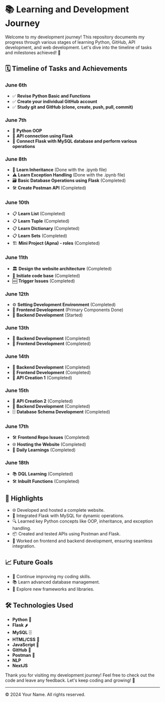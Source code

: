 # 📚 Learning and Development Journey

Welcome to my development journey! This repository documents my progress through various stages of learning Python, GitHub, API development, and web development. Let's dive into the timeline of tasks and milestones achieved! 🚀

## 🗓️ Timeline of Tasks and Achievements

### June 6th
- ✅ **Revise Python Basic and Functions**
- ✅ **Create your individual GitHub account**
- ✅ **Study git and GitHub (clone, create, push, pull, commit)**

### June 7th
- 📝 **Python OOP**
- 🔗 **API connection using Flask**
- 🔄 **Connect Flask with MySQL database and perform various operations**

### June 8th
- 📜 **Learn Inheritance** (Done with the .ipynb file)
- ⚠️ **Learn Exception Handling** (Done with the .ipynb file)
- 🗃️ **Basic Database Operations using Flask** (Completed)
- 🛠️ **Create Postman API** (Completed)

### June 10th
- 📋 **Learn List** (Completed)
- 📋 **Learn Tuple** (Completed)
- 📋 **Learn Dictionary** (Completed)
- 📋 **Learn Sets** (Completed)
- 🏗️ **Mini Project (Apna) - roles** (Completed)

### June 11th
- 🏛️ **Design the website architecture** (Completed)
- 🏁 **Initiate code base** (Completed)
- 🆕 **Trigger Issues** (Completed)

### June 12th
- ⚙️ **Setting Development Environment** (Completed)
- 🎨 **Frontend Development** (Primary Components Done)
- 🔧 **Backend Development** (Started)

### June 13th
- 🔧 **Backend Development** (Completed)
- 🎨 **Frontend Development** (Completed)

### June 14th
- 🔧 **Backend Development** (Completed)
- 🎨 **Frontend Development** (Completed)
- 🔌 **API Creation 1** (Completed)

### June 15th
- 🔌 **API Creation 2** (Completed)
- 🔧 **Backend Development** (Completed)
- 🗄️ **Database Schema Development** (Completed)

### June 17th
- 🛠️ **Frontend Repo Issues** (Completed)
- 🌐 **Hosting the Website** (Completed)
- 📆 **Daily Learnings** (Completed)

### June 18th
- 📚 **DQL Learning** (Completed)
- 🛠️ **Inbuilt Functions** (Completed)

## 🌟 Highlights

- 🌐 Developed and hosted a complete website.
- 🔄 Integrated Flask with MySQL for dynamic operations.
- 🔍 Learned key Python concepts like OOP, inheritance, and exception handling.
- 📦 Created and tested APIs using Postman and Flask.
- 🎨 Worked on frontend and backend development, ensuring seamless integration.

## 📈 Future Goals

- 🚀 Continue improving my coding skills.
- 📚 Learn advanced database management.
- 🌟 Explore new frameworks and libraries.

## 🛠️ Technologies Used

- **Python** 🐍
- **Flask** 🌶️
- **MySQL** 🗄️
- **HTML/CSS** 🎨
- **JavaScript** 📜
- **GitHub** 🐙
- **Postman** 🚀
- **NLP**
- **NextJS**

Thank you for visiting my development journey! Feel free to check out the code and leave any feedback. Let's keep coding and growing! 🌱

---

© 2024 Your Name. All rights reserved.
